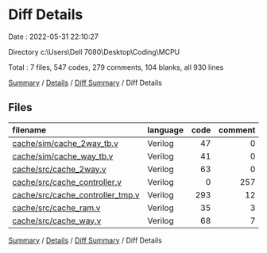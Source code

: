 # Diff Details

Date : 2022-05-31 22:10:27

Directory c:\Users\Dell 7080\Desktop\Coding\MCPU

Total : 7 files,  547 codes, 279 comments, 104 blanks, all 930 lines

[Summary](results.md) / [Details](details.md) / [Diff Summary](diff.md) / Diff Details

## Files
| filename | language | code | comment | blank | total |
| :--- | :--- | ---: | ---: | ---: | ---: |
| [cache/sim/cache_2way_tb.v](/cache/sim/cache_2way_tb.v) | Verilog | 47 | 0 | 10 | 57 |
| [cache/sim/cache_way_tb.v](/cache/sim/cache_way_tb.v) | Verilog | 41 | 0 | 8 | 49 |
| [cache/src/cache_2way.v](/cache/src/cache_2way.v) | Verilog | 63 | 0 | 6 | 69 |
| [cache/src/cache_controller.v](/cache/src/cache_controller.v) | Verilog | 0 | 257 | 24 | 281 |
| [cache/src/cache_controller_tmp.v](/cache/src/cache_controller_tmp.v) | Verilog | 293 | 12 | 38 | 343 |
| [cache/src/cache_ram.v](/cache/src/cache_ram.v) | Verilog | 35 | 3 | 7 | 45 |
| [cache/src/cache_way.v](/cache/src/cache_way.v) | Verilog | 68 | 7 | 11 | 86 |

[Summary](results.md) / [Details](details.md) / [Diff Summary](diff.md) / Diff Details
